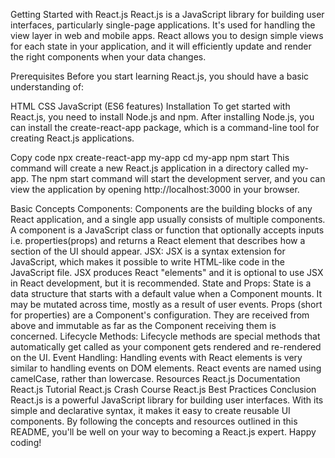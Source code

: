 Getting Started with React.js
React.js is a JavaScript library for building user interfaces, particularly single-page applications. It's used for handling the view layer in web and mobile apps. React allows you to design simple views for each state in your application, and it will efficiently update and render the right components when your data changes.

Prerequisites
Before you start learning React.js, you should have a basic understanding of:

HTML
CSS
JavaScript (ES6 features)
Installation
To get started with React.js, you need to install Node.js and npm. After installing Node.js, you can install the create-react-app package, which is a command-line tool for creating React.js applications.

Copy code
npx create-react-app my-app
cd my-app
npm start
This command will create a new React.js application in a directory called my-app. The npm start command will start the development server, and you can view the application by opening http://localhost:3000 in your browser.

Basic Concepts
Components: Components are the building blocks of any React application, and a single app usually consists of multiple components. A component is a JavaScript class or function that optionally accepts inputs i.e. properties(props) and returns a React element that describes how a section of the UI should appear.
JSX: JSX is a syntax extension for JavaScript, which makes it possible to write HTML-like code in the JavaScript file. JSX produces React "elements" and it is optional to use JSX in React development, but it is recommended.
State and Props: State is a data structure that starts with a default value when a Component mounts. It may be mutated across time, mostly as a result of user events. Props (short for properties) are a Component's configuration. They are received from above and immutable as far as the Component receiving them is concerned.
Lifecycle Methods: Lifecycle methods are special methods that automatically get called as your component gets rendered and re-rendered on the UI.
Event Handling: Handling events with React elements is very similar to handling events on DOM elements. React events are named using camelCase, rather than lowercase.
Resources
React.js Documentation
React.js Tutorial
React.js Crash Course
React.js Best Practices
Conclusion
React.js is a powerful JavaScript library for building user interfaces. With its simple and declarative syntax, it makes it easy to create reusable UI components. By following the concepts and resources outlined in this README, you'll be well on your way to becoming a React.js expert. Happy coding!